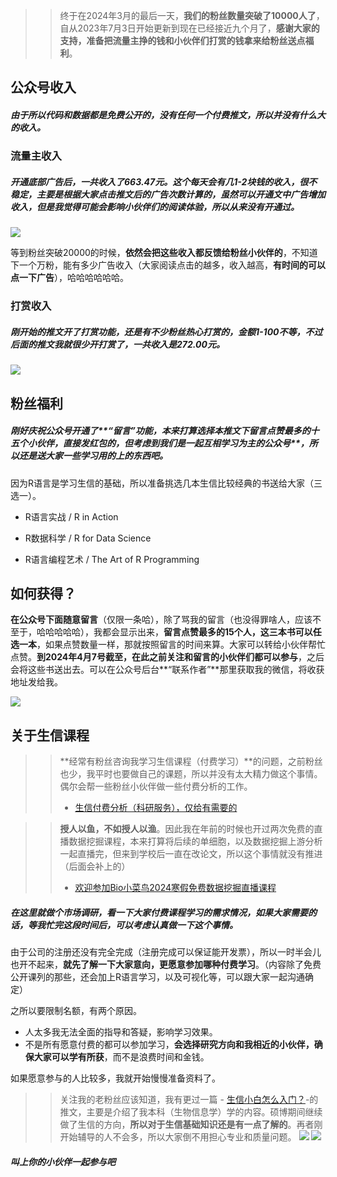 >> 终于在2024年3月的最后一天，**我们的粉丝数量突破了10000人了**，自从2023年7月3日开始更新到现在已经接近九个月了，**感谢大家的支持，准备把流量主挣的钱和小伙伴们打赏的钱拿来给粉丝送点福利**。


## 公众号收入

##### 由于所以代码和数据都是免费公开的，没有任何一个付费推文，所以并没有什么大的收入。

### 流量主收入

##### 开通底部广告后，**一共收入了663.47元**。这个每天会有几1-2块钱的收入，很不稳定，主要是根据大家点击推文后的广告次数计算的，**虽然可以开通文中广告增加收入，但是我觉得可能会影响小伙伴们的阅读体验，所以从来没有开通过**。

![](https://files.mdnice.com/user/23696/f4c90940-ba91-478c-8f65-b8834a615e13.png)

等到粉丝突破20000的时候，**依然会把这些收入都反馈给粉丝小伙伴的**，不知道下一个万粉，能有多少广告收入（大家阅读点击的越多，收入越高，**有时间的可以点一下广告**），哈哈哈哈哈哈。

### 打赏收入

##### 刚开始的推文开了打赏功能，还是有不少粉丝热心打赏的，金额1-100不等，不过后面的推文我就很少开打赏了，一共收入是272.00元。

![](https://files.mdnice.com/user/23696/389ef70e-e704-4869-a9b5-97e27d85e30c.png)

## 粉丝福利

##### 刚好庆祝公众号开通了**“留言”**功能，本来打算选择本推文下留言点赞最多的十五个小伙伴，直接发红包的，但**考虑到我们是一起互相学习为主的公众号**，所以还是送大家一些学习用的上的东西吧。


因为R语言是学习生信的基础，所以准备挑选几本生信比较经典的书送给大家（三选一）。

- R语言实战 / R in Action


- R数据科学 / R for Data Science


- R语言编程艺术 / The Art of R Programming


## 如何获得？

**在公众号下面随意留言**（仅限一条哈），除了骂我的留言（也没得罪啥人，应该不至于，哈哈哈哈哈），我都会显示出来，**留言点赞最多的15个人，这三本书可以任选一本**，如果点赞数量一样，那就按照留言的时间来算。大家可以转给小伙伴帮忙点赞。**到2024年4月7号截至，在此之前关注和留言的小伙伴们都可以参与**，之后会将这些书送出去。可以在公众号后台**“联系作者”**那里获取我的微信，将收获地址发给我。

![](https://files.mdnice.com/user/23696/3b27e079-afb6-4bc6-ba03-e90f2037aea0.png)



## 关于生信课程

>> **经常有粉丝咨询我学习生信课程（付费学习）**的问题，之前粉丝也少，我平时也要做自己的课题，所以并没有太大精力做这个事情。偶尔会帮一些粉丝小伙伴做一些付费分析的工作。 
>> - [生信付费分析（科研服务），仅给有需要的](https://mp.weixin.qq.com/cgi-bin/appmsgpublish?sub=list&begin=0&count=10&token=8813164&lang=zh_CN#featuredlist)

>> **授人以鱼，不如授人以渔**。因此我在年前的时候也开过两次免费的直播数据挖掘课程，本来打算将后续的单细胞，以及数据挖掘上游分析一起直播完，但来到学校后一直在改论文，所以这个事情就没有推进（后面会补上的）
>> - [欢迎参加Bio小菜鸟2024寒假免费数据挖掘直播课程](https://mp.weixin.qq.com/s?__biz=Mzg2NjYzNjQ4Ng==&mid=2247489672&idx=1&sn=fd631ace25411b141a7582e4872f66f5&chksm=ce469f21f931163725b95a305d43a1d52c532c53f48f0788e9b07af1d0b545374189f934671d&token=8813164&lang=zh_CN#rd)

##### 在这里就做个市场调研，看一下大家付费课程学习的需求情况，如果大家需要的话，等我忙完这段时间后，可以考虑认真做一下这个事情。

由于公司的注册还没有完全完成（注册完成可以保证能开发票），所以一时半会儿也开不起来，**就先了解一下大家意向，更愿意参加哪种付费学习**。（内容除了免费公开课列的那些，还会加上R语言学习，以及可视化等，可以跟大家一起沟通确定）





之所以要限制名额，有两个原因。
 - 人太多我无法全面的指导和答疑，影响学习效果。
 - 不是所有愿意付费的都可以参加学习，**会选择研究方向和我相近的小伙伴，确保大家可以学有所获**，而不是浪费时间和金钱。
 
 
 如果愿意参与的人比较多，我就开始慢慢准备资料了。
 
>> 关注我的老粉丝应该知道，我有更过一篇  - [生信小白怎么入门？](https://mp.weixin.qq.com/s?__biz=Mzg2NjYzNjQ4Ng==&mid=2247486180&idx=1&sn=ca23d87c7a3ea0647c160a4baa0ee295&chksm=ce468d4df931045b3877ef888d35b85616c6b2e609c9568825d07cacfb155b93e11aa5930bd1&scene=178&cur_album_id=3042877249827684356#rd)-的推文，主要是介绍了我本科（生物信息学）学的内容。硕博期间继续做了生信的方向，**所以对于生信基础知识还是有一点了解的**。再者刚开始辅导的人不会多，所以大家倒不用担心专业和质量问题。
>> ![](https://files.mdnice.com/user/23696/58174ed9-55e7-4a41-87ea-87a89d225b00.jpg)
>> ![](https://files.mdnice.com/user/23696/9af3ae75-1606-4ca4-ac67-60a100d0418f.jpg)


##### 叫上你的小伙伴一起参与吧




